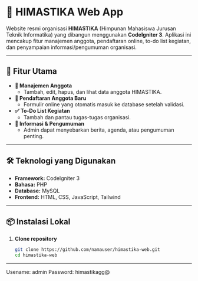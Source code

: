 # 📘 HIMASTIKA Web App

Website resmi organisasi **HIMASTIKA** (Himpunan Mahasiswa Jurusan Teknik Informatika) yang dibangun menggunakan **CodeIgniter 3**. Aplikasi ini mencakup fitur manajemen anggota, pendaftaran online, to-do list kegiatan, dan penyampaian informasi/pengumuman organisasi.

---

## 🚀 Fitur Utama

- **👥 Manajemen Anggota**
  - Tambah, edit, hapus, dan lihat data anggota HIMASTIKA.
- **📝 Pendaftaran Anggota Baru**
  - Formulir online yang otomatis masuk ke database setelah validasi.
- **✅ To-Do List Kegiatan**
  - Tambah dan pantau tugas-tugas organisasi.
- **📢 Informasi & Pengumuman**
  - Admin dapat menyebarkan berita, agenda, atau pengumuman penting.

---

## 🛠️ Teknologi yang Digunakan

- **Framework:** CodeIgniter 3
- **Bahasa:** PHP 
- **Database:** MySQL 
- **Frontend:** HTML, CSS, JavaScript, Tailwind

---

## 📦 Instalasi Lokal

1. **Clone repository**

   ```bash
   git clone https://github.com/namauser/himastika-web.git
   cd himastika-web


---
Usename: admin
Password: himastikagg@
